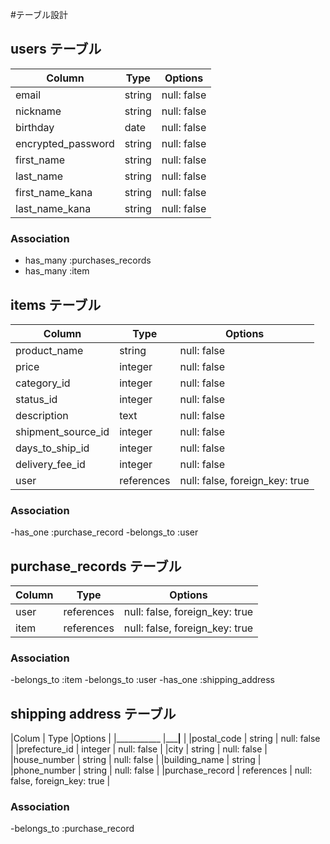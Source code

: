 #テーブル設計

## users テーブル

| Column            | Type     | Options     |
| --------          | ------   | ----------- |
| email             | string   | null: false |
| nickname          | string   | null: false |
| birthday          | date     | null: false |
| encrypted_password| string   | null: false | 
| first_name        | string   | null: false |
| last_name         | string   | null: false |
| first_name_kana   | string   | null: false |
| last_name_kana    | string   | null: false |

### Association

- has_many :purchases_records
- has_many :item

## items テーブル

| Column             | Type       | Options                        |
| ------             | ------     | -----------                    |
| product_name       | string     | null: false                    |
| price              | integer    | null: false                    |
| category_id        | integer    | null: false                    |
| status_id          | integer    | null: false                    |
| description        | text       | null: false                    |
| shipment_source_id | integer    | null: false                    |
| days_to_ship_id    | integer    | null: false                    |
| delivery_fee_id    | integer    | null: false                    |
| user               | references | null: false, foreign_key: true |

### Association

-has_one :purchase_record
-belongs_to :user

## purchase_records テーブル

| Column  | Type       | Options                        |
| ------  | ---------- | ------------------------------ |
| user    |references  | null: false, foreign_key: true |
| item    |references  | null: false, foreign_key: true |

### Association

-belongs_to :item
-belongs_to :user
-has_one :shipping_address


## shipping address テーブル

|Colum             | Type        |Options                         |
|___________       |_____________|__________                      |
|postal_code       | string      | null: false                    |
|prefecture_id    | integer     | null: false                    |
|city              | string      | null: false                    |
|house_number      | string      | null: false                    |
|building_name     | string      |  
|phone_number      | string      | null: false                    |
|purchase_record   | references  | null: false, foreign_key: true |

### Association

-belongs_to :purchase_record
